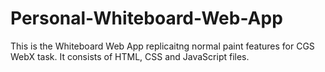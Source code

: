# Personal-Whiteboard-Web-App
This is the Whiteboard Web App replicaitng normal paint features for CGS WebX task. It consists of HTML, CSS and JavaScript files.
